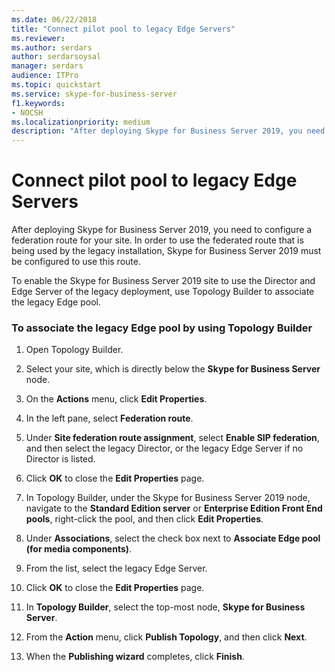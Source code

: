 ```yaml
---
ms.date: 06/22/2018
title: "Connect pilot pool to legacy Edge Servers"
ms.reviewer: 
ms.author: serdars
author: serdarsoysal
manager: serdars
audience: ITPro
ms.topic: quickstart
ms.service: skype-for-business-server
f1.keywords:
- NOCSH
ms.localizationpriority: medium
description: "After deploying Skype for Business Server 2019, you need to configure a federation route for your site. In order to use the federated route that is being used by the legacy installation, Skype for Business Server 2019 must be configured to use this route."
---
```


# Connect pilot pool to legacy Edge Servers

After deploying Skype for Business Server 2019, you need to configure a federation route for your site. In order to use the federated route that is being used by the legacy installation, Skype for Business Server 2019 must be configured to use this route. 
  
To enable the Skype for Business Server 2019 site to use the Director and Edge Server of the legacy deployment, use Topology Builder to associate the legacy Edge pool.
  
### To associate the legacy Edge pool by using Topology Builder

1. Open Topology Builder. 
    
2. Select your site, which is directly below the **Skype for Business Server** node. 
    
3. On the **Actions** menu, click **Edit Properties**.
    
4. In the left pane, select **Federation route**.
    
5. Under **Site federation route assignment**, select **Enable SIP federation**, and then select the legacy Director, or the legacy Edge Server if no Director is listed.
  
6. Click **OK** to close the **Edit Properties** page. 
    
7. In Topology Builder, under the Skype for Business Server 2019 node, navigate to the **Standard Edition server** or **Enterprise Edition Front End pools**, right-click the pool, and then click **Edit Properties**.
    
8. Under **Associations**, select the check box next to **Associate Edge pool (for media components)**. 
    
9. From the list, select the legacy Edge Server. 
  
10. Click **OK** to close the **Edit Properties** page. 
    
11. In **Topology Builder**, select the top-most node, **Skype for Business Server**.
    
12. From the **Action** menu, click **Publish Topology**, and then click **Next**.
    
13. When the **Publishing wizard** completes, click **Finish**.
    


